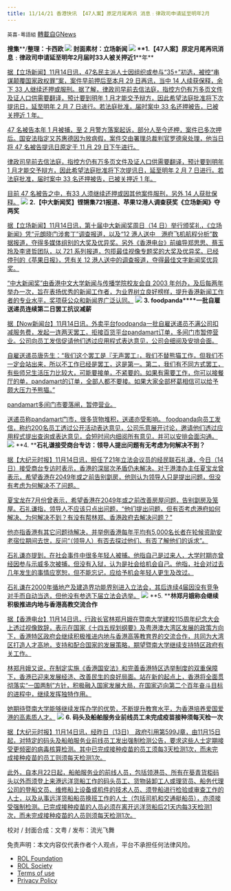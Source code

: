 ```yaml
---
title: 11/14/21 香港快讯 【47人案】原定月尾再讯 消息﹕律政司申请延至明年2月
---
```

`英喜-粵語組` [轉載自GNews](https://gnews.org/zh-hans/1663741/)

**搜集****/****整理：卡西欧**
![](https://assets.gnews.org/wp-content/uploads/2021/11/1114fenmian.jpg)
封面素材：立场新闻
![](https://assets.gnews.org/wp-content/uploads/2021/11/Screen-Shot-2021-11-14-at-9.28.13-AM.png)
**1.****【****47****人案】原定月尾再讯****消息﹕律政司申请延至明年****2****月****届时****33****人被关押近****1****年**

[据【立场新闻】11月14日讯，47名民主派人士因组织或参与“35+”初选，被控“串谋颠覆国家政权罪”案，案件早前押后至本月 29 日再讯，当中 14 人续获保释，余下 33 人继续还押或服刑。据了解，律政司早前去信法庭，指控方仍有万多页文件及证人口供需要翻译，预计要到明年 1 月才能交予辩方，因此希望法庭批准将下次提讯日，延至明年 2 月 7 日进行。若法庭批准，届时案中 33 名还押被告，已被关押近 1 年。](https://www.thestandnews.com/court/47人案原定月尾再訊-消息律政司申請延至明年-2-月-屆時-33-人被關押近-1-年)

[47 名被告本年 1 月被捕，至 2 月警方落案起诉，部分人至今还柙，案件已多次押后。国安法指定又苏惠德因为放病假，案件交由署理总裁判官罗德泉处理，他当日将 47 名被告提讯日原定于 11 月 29 日下午进行。](https://www.thestandnews.com/court/47人案原定月尾再訊-消息律政司申請延至明年-2-月-屆時-33-人被關押近-1-年)

[律政司早前去信法庭，指控方仍有万多页文件及证人口供需要翻译，预计要到明年 1 月才能交予辩方，因此希望法庭批准将下次提讯日，延至明年 2 月 7 日进行。若法庭批准，届时案中 33 名还押被告，已被关押近 1 年。](https://www.thestandnews.com/court/47人案原定月尾再訊-消息律政司申請延至明年-2-月-屆時-33-人被關押近-1-年)

[目前 47 名被告之中，有33 人须继续还押或因其他案件服刑，另外 14 人获批保释。](https://www.thestandnews.com/court/47人案原定月尾再訊-消息律政司申請延至明年-2-月-屆時-33-人被關押近-1-年)
![](https://assets.gnews.org/wp-content/uploads/2021/11/Screen-Shot-2021-11-14-at-9.28.26-AM.png)
**2.****【中大新闻奖】铿锵集****721****报道、苹果****12****港人调查获奖****《立场新闻》夺两奖**

[据【立场新闻】11月14日讯，第十届中大新闻奖周日（14 日）举行颁奖礼，《立场新闻》凭“元朗晓门涉套丁”调查报道，以及“12 港人送中　港府飞机航程分析”数据报道，夺得多媒体组别的大奖及优异奖。另外《香港电台》前编导郑思思、蔡玉玲及李贤哲团队，以 721 系列报道，包揽最佳视像专题奖的大奖及优异奖。已经停刊的《苹果日报》，凭有关 12 港⼈送中的调查报道，夺得最佳文字新闻奖优异奖。](https://www.thestandnews.com/society/中大新聞獎鏗鏘集-721-報道蘋果-12-港人調查獲獎-立場新聞奪兩獎)

[“中大新闻奖”由香港中文大学新闻与传播学院校友会自 2003 年创办，及后每两年举办一次，旨在表扬优秀的新闻工作者，为业界树立良好榜样，提升香港新闻工作者的专业水平，奖项获公众和新闻界广泛认同。](https://www.thestandnews.com/society/中大新聞獎鏗鏘集-721-報道蘋果-12-港人調查獲獎-立場新聞奪兩獎)
![](https://assets.gnews.org/wp-content/uploads/2021/11/Screen-Shot-2021-11-14-at-9.28.40-AM.png)
**3. foodpanda****一批自雇送递员连续第二日罢工抗议减薪**

[据【Now新闻台】11月14日讯，外卖平台foodpanda一批自雇送递员不满公司扣减服务费，发起一连两天罢工，拒接百货平台pandamart订单，多间门市暂停营业。公司向员工发信促请他们透过应用程式表达意见，公司会细阅及安排会面。](https://news.now.com/home/local/player?newsId=456653)

[自雇送递员唐先生：“我们这个罢工是『无声罢工』，我们不替熊猫工作，但我们不一定会站出来，所以不工作已经是罢工，这是第一。第二，我们有不同方式罢工，有些师兄生活压力比较大，可能要接单，不紧要的。如果有需要工作，你可以接餐厅的单，pandamart的订单，全部人都不要接。如果大家全部杯葛相信可以给予颇大压力予熊猫。”](https://news.now.com/home/local/player?newsId=456653)

[pandamart多间门市要落闸，暂停营业。](https://news.now.com/home/local/player?newsId=456653)

[送递员称pandamart门市，很多货物堆积，送递亦受影响。 foodpanda向员工发信，称约200名员工透过公开活动表达意见，公司乐意展开讨论，邀请他们透过应用程式提出查询或表达意见，会短时间内细阅所有意见，并可以安排会面沟通。](https://news.now.com/home/local/player?newsId=456653)
![](https://assets.gnews.org/wp-content/uploads/2021/11/Screen-Shot-2021-11-14-at-9.28.55-AM.png)
**4. ****石礼谦接受商台专访：领导人提出问题有无考虑为何解决不到？**

[据【大纪元时报】11月14日讯，担任了21年立法会议员的经民联石礼谦，今日（14日）接受商台专访时表示，香港的深层次矛盾仍未解决。对于港澳办主任夏宝龙曾表示，希望香港在2049年或之前告别劏房，他则认为领导人只是提出问题，但没有考虑为何解决不了问题。](https://hk.epochtimes.com/news/2021-11-14/8172573)

[夏宝龙在7月份曾表示，希望香港在2049年或之前改善房屋问题，告别劏房及笼屋。石礼谦指，领导人不应该只点出问题，“他们提出问题，但有否考虑港府如何解决、为何解决不到？有没有帮林郑、香港政府去解决问题？”](https://hk.epochtimes.com/news/2021-11-14/8172573)

[他亦指香港有其它问题待解决，并举例香港每年平均有5,000名长者在轮候资助安老宿位期间去世，反问“（领导人）有否去探过他们、有否了解他们的诉求”。](https://hk.epochtimes.com/news/2021-11-14/8172573)

[石礼谦亦提到，在社会事件中很多年轻人被捕。他指自己是过来人，大学时期亦曾经因参与示威多次被捕，但没有入狱，认为是社会给机会自己。他指，社会对过去几年发生的事情应宽恕，但不能忘记，应给予机会年轻人更生及改过。](https://hk.epochtimes.com/news/2021-11-14/8172573)

[石礼谦在2000年循地产及建造界功能界别进入立法会，其后连续4届因没有竞争对手而自动当选，但他没有参选下届立法会选举。](https://hk.epochtimes.com/news/2021-11-14/8172573)
![](https://assets.gnews.org/wp-content/uploads/2021/11/Screen-Shot-2021-11-14-at-9.29.04-AM.png)
**5. ****林郑月娥称会继续积极推进内地与香港高教交流合作**

[据【香港电台】11月14日讯，行政长官林郑月娥在暨南大学建校115周年纪念大会上透过视像致辞，表示在国家《十四五规划纲要》及粤港澳大湾区发展的政策方向下，香港特区政府会继续积极推进内地与香港高等教育界的交流合作，共同为大湾区打造人才高地，支持和配合国家的发展策略，期望暨南大学继续支持特区政府有关工作。](https://news.rthk.hk/rthk/ch/component/k2/1619727-20211114.htm)

[林郑月娥又说，在制定实施《香港国安法》和完善香港特区选举制度的双重保障下，香港已迎来发展经济、改善民生的良好局面。站在新的起点上，香港将全面贯彻落实“一国两制”方针，积极融入国家发展大局，在国家迈向第二个百年奋斗目标的进程中，继续发挥独特作用。](https://news.rthk.hk/rthk/ch/component/k2/1619727-20211114.htm)

[她期待暨南大学能够继续发挥办学的优势，不断提升教育水平，为香港培养爱国爱港的高素质人才。](https://news.rthk.hk/rthk/ch/component/k2/1619727-20211114.htm)
![](https://assets.gnews.org/wp-content/uploads/2021/11/Screen-Shot-2021-11-14-at-9.29.18-AM.png)
**6. ****码头及船舶服务业前线员工****未完成疫苗接种须每天检一次**

[据【大纪元时报】11月14日讯，经昨日（13日)　政府引用第599J章，由11月15日起，对特定的码头及船舶服务业前线员工发出强制检测公告，要求这些人士定期接受更频密的病毒核算检测。其中已完成接种疫苗的员工须每3天检测1次，而未完成接种疫苗的员工则须每天检测1次。](https://hk.epochtimes.com/news/2021-11-14/24868263)

[此外，自本月22日起，船舶服务业的前线人员，包括领港员、所有在葵青货柜码头以外而须登上来港远洋货船工作的码头员工、货物装卸工人或理货员、船务代理公司的登船文员、维修船上设备或机件的技术人员、须登船进行检验或审查工作的人士，以及从事远洋货船船员换班工作的人士（包括司机和交通艇船员），亦须接受强制检测。已完成接种疫苗的人员必须在离开远洋货船后21天内每3天检测1次，而未完成接种疫苗的人员则须每天检测1次。](https://hk.epochtimes.com/news/2021-11-14/24868263)

校对 / 封面合成：文粤 / 发布：流光飞舞

 

免责声明：本文内容仅代表作者个人观点，平台不承担任何法律风险。

- [ROL Foundation](https://rolfoundation.org/)
- [ROL Society](https://rolsociety.org/)
- [Terms of use](https://gnews.org/terms-of-use-3/)
- [Privacy Policy](https://gnews.org/privacy-policy/)
